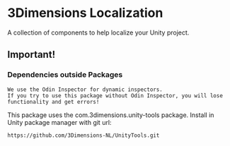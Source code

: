 # 3Dimensions Localization
A collection of components to help localize your Unity project.

## Important!
### Dependencies outside Packages

```
We use the Odin Inspector for dynamic inspectors.
If you try to use this package without Odin Inspector, you will lose functionality and get errors!
```

This package uses the com.3dimensions.unity-tools package.
Install in Unity package manager with git url: 

```
https://github.com/3Dimensions-NL/UnityTools.git
```
